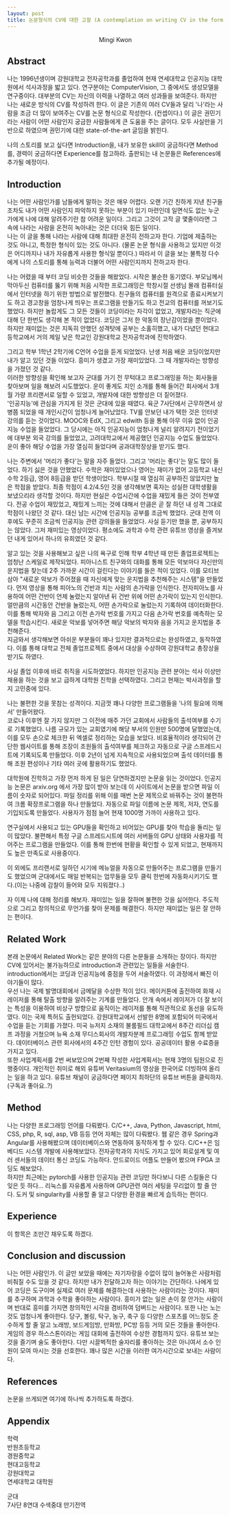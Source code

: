 ```yaml
---
layout: post
title: 논문형식의 CV에 대한 고찰 (A contemplation on writing CV in the form of a thesis)
---
```


<center>Mingi Kwon</center>  


## Abstract
나는 1996년생이며 강원대학교 전자공학과를 졸업하여 현재 연세대학교 인공지능 대학원에서 석사과정을 밟고 있다. 연구분야는 ComputerVision, 그 중에서도 생성모델을 연구중이다. 대부분의 CV는 자신의 이력을 나열하고 여러 성과들을 보여준다. 하지만 나는 새로운 방식의 CV를 작성하려 한다. 이 글은 기존의 여러 CV들과 달리 '나'라는 사람을 조금 더 많이 보여주는 CV를 논문 형식으로 작성한다. (컨셉이다.) 이 글은 권민기라는 사람이 어떤 사람인지 궁금한 사람들에게 큰 도움을 주는 글이다. 모두 사실만을 기반으로 하였으며 권민기에 대한 state-of-the-art 글임을 밝힌다.  

나의 스토리를 보고 싶다면 Introduction을, 내가 보유한 skill이 궁금하다면 Method를, 경력이 궁금하다면 Experience를 참고하라. 출판되는 내 논문들은 References에 추가될 예정이다.
  
## Introduction
나는 어떤 사람인가를 남들에게 말하는 것은 매우 어렵다. 오랜 기간 친하게 지낸 친구들 조차도 내가 어떤 사람인지 파악하지 못하는 부분이 있기 마련인데 일면식도 없는 누군가에게 나에 대해 알려주기란 참 어려운 일이다. 그리고 그것이 고작 글 몇줄이라면 그 속에 나라는 사람을 온전히 녹아내는 것은 더더욱 힘든 일이다.  
나는 이 글을 통해 나라는 사람에 대해 최대한 온전히 전하고자 한다. 기업에 제출하는 것도 아니고, 특정한 형식이 있는 것도 아니다. (물론 논문 형식을 사용하고 있지만 이것은 어디까지나 내가 자유롭게 사용한 형식일 뿐이다.) 따라서 이 글을 보는 불특정 다수에게 나의 스토리를 통해 능력과 더불어 어떤 사람인지까지 전하고자 한다.  

나는 어렸을 때 부터 코딩 비슷한 것들을 해왔었다. 시작은 불순한 동기였다. 부모님께서 막아두신 컴퓨터를 뚫기 위해 처음 시작한 프로그래밍은 학창시절 선생님 몰래 컴퓨터실에서 인터넷을 하기 위한 방법으로 발전했다. 친구들의 컴퓨터를 원격으로 종료시켜보기도 하고 경고창을 엄창나게 띄우는 프로그램을 만들기도 하고 전교의 컴퓨터를 꺼보기도 했었다. 하지만 놀랍게도 그 모든 것들이 코딩이라는 자각이 없었고, 개발자라는 직군에 대해 단 한번도 생각해 본 적이 없었다. 코딩은 그저 한 악동의 장난감이었을 뿐이었다. 하지만 재미없는 것은 지독히 안했던 성격탓에 공부는 소홀히했고, 내가 다녔던 현대고등학교에서 거의 제일 낮은 학교인 강원대학교 전자공학과에 진학하였다.

그리고 학부 1학년 2학기에 C언어 수업을 듣게 되었었다. 난생 처음 배운 코딩이었지만 내가 알고 있던 것들 이었다. 흥미가 생겼고 가장 재미있었다. 그 때 개발자라는 방향성을 가졌던 것 같다.  
이러한 방향성을 확인해 보고자 군대를 가기 전 무턱대고 프로그래밍을 하는 회사들을 찾아보며 일을 해보려 시도했었다. 운이 좋게도 지인 소개를 통해 들어간 회사에서 3개월 가량 프리랜서로 일할 수 있었고, 개발자에 대한 방향성은 더 짙어졌다.  
'인공지능'에 관심을 가지게 된 것은 군대에 있을 때였다. 육군 7사단에서 근무하면서 상병쯤 되었을 때 개인시간이 엄청나게 늘어났었다. TV를 안보던 내가 택한 것은 인터넷 강의를 듣는 것이었다. MOOC와 EdX, 그리고 edwith 등을 통해 아무 이유 없이 인공지능 수업을 들었었다. 그 당시에는 아직 인공지능이 엄청나게 널리 알려지기 전이었기에 대부분 외국 강의를 들었었고, 고려대학교에서 제공했던 인공지능 수업도 들었었다. 운이 좋아 해당 수업을 가장 열심히 들었다며 공과대학장상을 받기도 했다. 

나는 주변에서 '머리가 좋다'는 말을 자주 들었다. 그리고 '머리는 좋다'는 말도 많이 들었다. 하기 싫은 것을 안했었다. 수학은 재미있었으나 영어는 재미가 없어 고등학교 내신 수학 2등급, 영어 8등급을 받던 학생이었다. 학부시절 때 열심히 공부하진 않았지만 높은 학점을 받았다. 최종 학점이 4.2/4.5인 것을 생각해보면 혹자는 성실한 대학생활을 보냈으리라 생각할 것이다. 하지만 현실은 수업시간에 수업을 재밌게 들은 것이 전부였다. 전공 수업이 재밌었고, 재밌게 느끼는 것에 대해서 만큼은 곧 잘 하던 내 성격 그대로 학점이 나왔던 것 같다. 대신 남는 시간에 인공지능 공부를 조금씩 했었다. 군대 전역 이후에도 꾸준히 조금씩 인공지능 관련 강의들을 들었었다. 사실 듣기만 했을 뿐, 공부하지는 않았다. 그저 재미있는 영상이었다. 평소에도 과학과 수학 관련 유튜브 영상을 즐겨보던 내게 있어서 하나의 유희였던 것 같다.

알고 있는 것을 사용해보고 싶은 나의 욕구로 인해 학부 4학년 때 만든 졸업프로젝트는 엄청난 스케일로 제작되었다. 피아니스트 친구와의 대화를 통해 모든 악보마다 자신만의 운지법을 찾는데 2주 가까운 시간이 걸린다는 이야기를 들은 적이 있었다. 이를 모티브 삼아 "새로운 악보가 주어졌을 때 자신에게 맞는 운지법을 추천해주는 시스템"을 만들었다. 먼저 영상을 통해 피아노의 건반과 치는 사람의 손가락을 인식한다. 전자피아노를 사용하여 어떤 건반이 언제 눌렸는지 알아낸 뒤 건반 위에 어떤 손가락이 있는지 인식한다. 얼만큼의 시간동안 건반을 눌렀는지, 어떤 손가락으로 눌렀는지 기록하여 데이터화한다. 이를 통해 박자와 음 그리고 이전 손가락 번호를 가지고 다음 손가락 번호를 예측하는 모델을 학습시킨다. 새로운 악보를 넣어주면 해당 악보의 박자와 음을 가지고 운지법을 추천해준다.  
지금와서 생각해보면 아쉬운 부분들이 꽤나 있지만 결과적으로는 완성하였고, 동작하였다. 이를 통해 대학교 전체 졸업프로젝트 중에서 대상을 수상하여 강원대학교 총장상을 받기도 하였다.  

사실 졸업 이후에 바로 취직을 시도하였었다. 하지만 인공지능 관련 분야는 석사 이상만 채용을 하는 것을 보고 급하게 대학원 진학을 선택하였다. 그리고 현재는 박사과정을 할지 고민중에 있다.  

나는 불편한 것을 못참는 성격이다. 지금껏 꽤나 다양한 프로그램들을 '나의 필요에 의해서' 만들어왔다.  
코로나 이후엔 잘 가지 않지만 그 이전에 매주 가던 교회에서 사람들의 출석여부를 수기로 기록했었다. 나름 규모가 있는 교회였기에 해당 부서의 인원만 500명에 달했었는데, 이를 모두 손으로 체크한 뒤 엑셀로 정리하는 모습을 보았다. 비효율적이라 생각되어 간단한 웹사이트를 통해 조장이 조원들의 출석여부를 체크하고 자동으로 구글 스프레드시트에 기록되도록 만들었다. 이후 2년이 넘게 지속적으로 사용되었으며 출석 데이터를 통해 조원 편성이나 기타 여러 곳에 활용하기도 했었다.  

대학원에 진학하고 가장 먼저 하게 된 일은 당연하겠지만 논문을 읽는 것이었다. 인공지능 논문은 arxiv.org 에서 가장 많이 받아 보는데 이 사이트에서 논문을 받으면 파일 이름이 숫자로 되어있다. 파일 정리를 위해 이를 매번 논문 제목으로 바꿔주는 것이 불편하여 크롬 확장프로그램을 하나 만들었다. 자동으로 파일 이름에 논문 제목, 저자, 연도를 기입되도록 만들었다. 사용자가 점점 늘어 현재 1000명 가까이 사용하고 있다.

연구실에서 사용되고 있는 GPU들을 확인하고 비어있는 GPU를 찾아 학습을 돌리는 일이 많았다. 불편해서 특정 구글 스프레드시트에 여러 서버들의 GPU 상태와 사용자를 적어주는 프로그램을 만들었다. 이를 통해 한번에 현황을 확인할 수 있게 되었고, 현재까지도 높은 만족도로 사용중이다.

이 외에도 프리랜서로 일하던 시기에 메뉴얼을 자동으로 만들어주는 프로그램을 만들기도 했었으며 군대에서도 매일 반복되는 업무들을 모두 클릭 한번에 자동화시키기도 했다.(이는 나중에 감찰이 들어와 모두 지워졌다..)

자 이제 나에 대해 정리를 해보자. 재미있는 일을 잘하며 불편한 것을 싫어한다. 주도적으로 그리고 창의적으로 무언가를 찾아 문제를 해결한다. 하지만 재미없는 일은 잘 안하는 편이다.

## Related Work
본래 논문에서 Related Work는 같은 분야의 다른 논문들을 소개하는 장이다. 하지만 CV에 있어서는 불가능하므로 introduction과 관련있는 일들을 서술한다.  
introduction에서는 코딩과 인공지능에 중점을 두어 서술하였다. 이 과정에서 빠진 이야기들이 많다.  
우선 나는 국제 발명대회에서 금메달을 수상한 적이 있다. 메이커톤에 출전하여 화재 시 레이저를 통해 탈출 방향을 알려주는 기계를 만들었다. 안개 속에서 레이저가 더 잘 보이는 특성을 이용하여 비상구 방향으로 움직이는 레이저를 통해 직관적으로 동선을 유도하였다. 이는 국제 특허도 출헌되었다.
강원대학교에서 선발한 8명에 포함되어 미국에서 수업을 듣는 기회를 가졌다. 미국 뉴저지 소재의 불룸필드 대학교에서 8주간 리더십 캠프 과정을 거쳤으며 뉴욕 소재 무디스회사의 개발자분께 프로그래밍 수업도 함께 받았다.
데이터베이스 관련 회사에서의 4주간 인턴 경험이 있다.
공공데이터 활용 수료증을 가지고 있다.  
또한 사업계획서를 2번 써보았으며 2번째 작성한 사업계획서는 현재 3명의 팀원으로 진행중이다.
개인적인 취미로 해외 유튜버 Veritasium의 영상을 한국어로 더빙하여 올리는 일을 하고 있다. 유튜브 채널이 궁금하다면 페이지 최하단의 유튜브 버튼을 클릭하자. (구독과 좋아요..?)

## Method
나는 다양한 프로그래밍 언어를 다뤄봤다. C/C++, Java, Python, Javascript, html, CSS, php, R, sql, asp, VB 등등 언어 자체는 많이 다뤄봤다.
웹 같은 경우 Spring과 Angular를 사용해봤으며 데이터베이스와 연동하여 동작하게 할 수 있다.
C/C++은 임베디드 시스템 개발에 사용해보았다. 전자공학과의 지식도 가지고 있어 회로설계 및 여러 센서들의 데이터 통신 코딩도 가능하다. 안드로이드 어플도 만들어 봤으며 FPGA 코딩도 해보았다.  
하지만 최근에는 pytorch를 사용한 인공지능 관련 코딩만 하다보니 다른 스킬들은 다 잊은 듯 하다...
리눅스를 자유롭게 사용하며 GPU관련 여러 세팅을 무리없이 할 줄 안다. 도커 및 singularity를 사용할 줄 알고 다양한 환경을 빠르게 습득하는 편이다.

## Experience
이 항목은 조만간 채우도록 하겠다.


## Conclusion and discussion
나는 어떤 사람인가. 이 글만 보았을 때에는 자기자랑을 수없이 많이 늘어놓은 사람처럼 비춰질 수도 있을 것 같다. 하지만 내가 전달하고자 하는 이야기는 간단하다. 나에게 있어 코딩은 도구이며 실제로 여러 문제를 해결하는데 사용하는 사람이라는 것이다. 재미를 추구하며 과학과 수학을 좋아하는 사람이다. 흥미가 없는 일은 손이 잘 안가는 사람이며 반대로 흥미를 가지면 창의적인 시각을 겸비하여 덤벼드는 사람이다. 또한 나는 노는 것도 엄청나게 좋아한다. 당구, 볼링, 탁구, 농구, 축구 등 다양한 스포츠를 어느정도 준수하게 할 줄 알고 노래방, 보드게임방, 만화방, PC방 등등 거의 모든 것들을 좋아한다. 게임의 경우 하스스톤이라는 게임 대회에 출전하여 수상한 경험까지 있다. 유튜브 보는 것을 즐기며 술도 좋아한다. 다만 시끌벅적한 술자리를 좋아하는 것은 아니여서 소수 인원이 모여 마시는 것을 선호한다. 꽤나 많은 시간을 이러한 여가시간으로 보내는 사람이다.

## References
논문을 쓰게되면 여기에 하나씩 추가하도록 하겠다.

## Appendix
학력  
반원초등학교  
경원중학교  
현대고등학교  
강원대학교  
연세대학교 대학원

군대  
7사단 8연대 수색중대 만기전역

